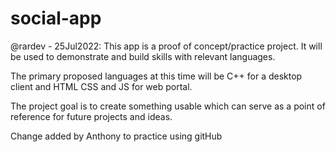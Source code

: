 # social-app

@rardev - 25Jul2022:
This app is a proof of concept/practice project. It will be used to demonstrate and build skills with relevant languages.

The primary proposed languages at this time will be C++ for a desktop client and HTML CSS and JS for web portal.

The project goal is to create something usable which can serve as a point of reference for future projects and ideas.

Change added by Anthony to practice using gitHub